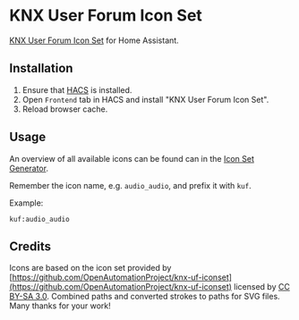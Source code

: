 # KNX User Forum Icon Set

[KNX User Forum Icon Set](https://knx-user-forum.de/forum/playground/knx-uf-iconset) for Home Assistant.

## Installation

1. Ensure that [HACS](https://hacs.xyz) is installed.
2. Open `Frontend` tab in HACS and install "KNX User Forum Icon Set".
3. Reload browser cache.

## Usage

An overview of all available icons can be found can in the [Icon Set Generator](https://service.knx-user-forum.de/?comm=iconset).

Remember the icon name, e.g. `audio_audio`, and prefix it with `kuf`.

Example:

`kuf:audio_audio`

## Credits

Icons are based on the icon set provided by [https://github.com/OpenAutomationProject/knx-uf-iconset](https://github.com/OpenAutomationProject/knx-uf-iconset) licensed by [CC BY-SA 3.0](https://creativecommons.org/licenses/by-sa/3.0/deed.en). Combined paths and converted strokes to paths for SVG files. Many thanks for your work!
